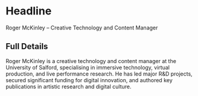 # Headline

Roger McKinley – Creative Technology and Content Manager

## Full Details

Roger McKinley is a creative technology and content manager at the University of Salford, specialising in immersive technology, virtual production, and live performance research. He has led major R&D projects, secured significant funding for digital innovation, and authored key publications in artistic research and digital culture.